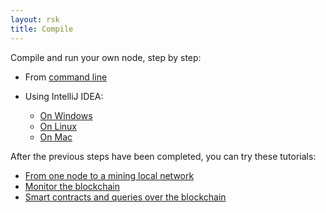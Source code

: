 ```yaml
---
layout: rsk
title: Compile
---
```


Compile and run your own node, step by step:

- From [command line](/rsk/node/compile/cli) 

- Using IntelliJ IDEA:
  - [On Windows](/rsk/node/compile/windows)
  - [On Linux](/rsk/node/compile/linux)
  - [On Mac](/rsk/node/compile/macos)

After the previous steps have been completed, you can try these tutorials:

- [From one node to a mining local network](https://github.com/rsksmart/rskj/wiki/Running-your-own-mining-local-network)
- [Monitor the blockchain](https://github.com/rsksmart/rskj/wiki/Monitor-the-blockchain)
- [Smart contracts and queries over the blockchain](https://github.com/rsksmart/tutorials/wiki)